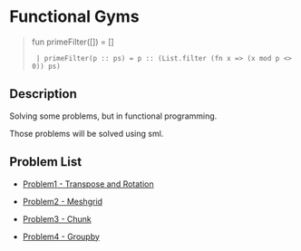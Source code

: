 # Functional Gyms

> fun primeFilter([]) = []
> 
>      | primeFilter(p :: ps) = p :: (List.filter (fn x => (x mod p <> 0)) ps)
> 


## Description
Solving some problems, but in functional programming.

Those problems will be solved using sml.

## Problem List
- [Problem1 - Transpose and Rotation](./Problem1%20-%20Transpose%20and%20Rotation)

- [Problem2 - Meshgrid](./Problem2%20-%20Meshgrid)

- [Problem3 - Chunk](./Problem3%20-%20Chunk)

- [Problem4 - Groupby](./Problem4%20-%20Groupby)
